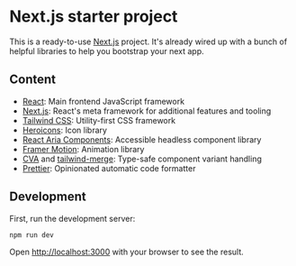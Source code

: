 # Next.js starter project

This is a ready-to-use [Next.js](https://nextjs.org/) project. It's already wired up with a bunch of helpful libraries to help you bootstrap your next app.

## Content

- [React](https://beta.reactjs.org/): Main frontend JavaScript framework
- [Next.js](https://nextjs.org/docs/getting-started): React's meta framework for additional features and tooling
- [Tailwind CSS](https://tailwindcss.com/): Utility-first CSS framework
- [Heroicons](https://heroicons.com/): Icon library
- [React Aria Components](https://react-spectrum.adobe.com/react-aria/components.html): Accessible headless component library
- [Framer Motion](https://www.framer.com/motion/): Animation library
- [CVA](https://cva.style/docs) and [tailwind-merge](https://github.com/dcastil/tailwind-merge): Type-safe component variant handling
- [Prettier](https://prettier.io/): Opinionated automatic code formatter

## Development

First, run the development server:

```bash
npm run dev
```

Open [http://localhost:3000](http://localhost:3000) with your browser to see the result.
